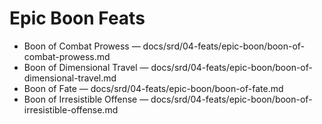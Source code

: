# Epic Boon Feats

- Boon of Combat Prowess — docs/srd/04-feats/epic-boon/boon-of-combat-prowess.md
- Boon of Dimensional Travel — docs/srd/04-feats/epic-boon/boon-of-dimensional-travel.md
- Boon of Fate — docs/srd/04-feats/epic-boon/boon-of-fate.md
- Boon of Irresistible Offense — docs/srd/04-feats/epic-boon/boon-of-irresistible-offense.md
